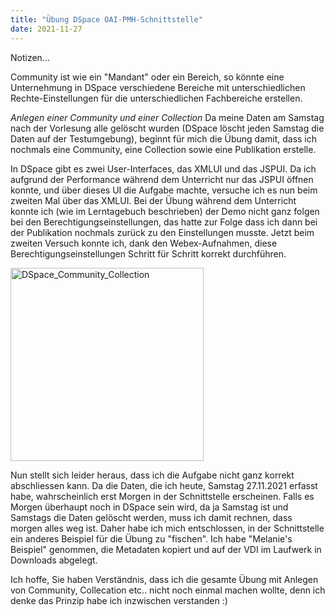 ```yaml
---
title: "Übung DSpace OAI-PMH-Schnittstelle"
date: 2021-11-27
---
```


Notizen...

Community ist wie ein "Mandant" oder ein Bereich, so könnte eine Unternehmung in DSpace verschiedene Bereiche mit unterschiedlichen Rechte-Einstellungen für die unterschiedlichen Fachbereiche erstellen.

*Anlegen einer Community und einer Collection*
Da meine Daten am Samstag nach der Vorlesung alle gelöscht wurden (DSpace löscht jeden Samstag die Daten auf der Testumgebung), beginnt für mich die Übung damit, dass ich nochmals eine Community, eine Collection sowie eine Publikation erstelle.

In DSpace gibt es zwei User-Interfaces, das XMLUI und das JSPUI. Da ich aufgrund der Performance während dem Unterricht nur das JSPUI öffnen konnte, und über dieses UI die Aufgabe machte, versuche ich es nun beim zweiten Mal über das XMLUI. Bei der Übung während dem Unterricht konnte ich (wie im Lerntagebuch beschrieben) der Demo nicht ganz folgen bei den Berechtigungseinstellungen, das hatte zur Folge dass ich dann bei der Publikation nochmals zurück zu den Einstellungen musste.
Jetzt beim zweiten Versuch konnte ich, dank den Webex-Aufnahmen, diese Berechtigungseinstellungen Schritt für Schritt korrekt durchführen.

<img width="309" alt="DSpace_Community_Collection" src="https://user-images.githubusercontent.com/74451681/143676587-2e0a5ee6-c652-4d20-8576-101003844584.PNG">

Nun stellt sich leider heraus, dass ich die Aufgabe nicht ganz korrekt abschliessen kann. Da die Daten, die ich heute, Samstag 27.11.2021 erfasst habe, wahrscheinlich erst Morgen in der Schnittstelle erscheinen. Falls es Morgen überhaupt noch in DSpace sein wird, da ja Samstag ist und Samstags die Daten gelöscht werden, muss ich damit rechnen, dass morgen alles weg ist. Daher habe ich mich entschlossen, in der Schnittstelle ein anderes Beispiel für die Übung zu "fischen". Ich habe "Melanie's Beispiel" genommen, die Metadaten kopiert und auf der VDI im Laufwerk in Downloads abgelegt.

Ich hoffe, Sie haben Verständnis, dass ich die gesamte Übung mit Anlegen von Community, Collecation etc.. nicht noch einmal machen wollte, denn ich denke das Prinzip habe ich inzwischen verstanden :)

